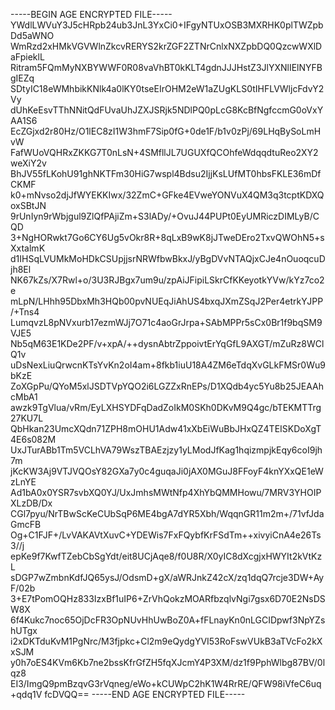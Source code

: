 -----BEGIN AGE ENCRYPTED FILE-----
YWdlLWVuY3J5cHRpb24ub3JnL3YxCi0+IFgyNTUxOSB3MXRHK0plTWZpbDd5aWNO
WmRzd2xHMkVGVWlnZkcvRERYS2krZGF2ZTNrCnlxNXZpbDQ0QzcwWXlDaFpieklL
Ritram5FQmMyNXBYWWF0R08vaVhBT0kKLT4gdnJJJHstZ3JlYXNlIElNYFBgIEZq
SDtyIC18eWMhbikKNlk4a0lKY0tseEIrOHM2eW1aZUgKLS0tIHFLVWljcFdvY2Vy
dUhKeEsvTThNNitQdFUvaUhJZXJSRjk5NDlPQ0pLcG8KcBfNgfccmG0oVxYAA1S6
EcZGjxd2r80Hz/O1lEC8zI1W3hmF7Sip0fG+0de1F/b1v0zPj/69LHqBySoLmHvW
FafWUoVQHRxZKKG7T0nLsN+4SMfllJL7UGUXfQCOhfeWdqqdtuReo2XY2weXiY2v
BhJV55fLKohU91ghNKTFm30HiG7wspl4Bdsu2IjjKsLUfMT0hbsFKLE36mDfCKMF
k0+mNvso2djJfWYEKKIwx/32ZmC+GFke4EVweYONVuX4QM3q3tcptKDXQoxSBtJN
9rUnIyn9rWbjgul9ZlQfPAjiZm+S3lADy/+OvuJ44PUPt0EyUMRiczDIMLyB/CQD
3+NgHORwkt7Go6CY6Ug5vOkr8R+8qLxB9wK8jJTweDEro2TxvQWOhN5+sXxtalmK
d1IHSqLVUMkMoHDkCSUpjjsrNRWfbwBkxJ/yBgDVvNTAQjxCJe4nOuoqcuDjh8El
NK67kZs/X7Rwl+o/3U3RJBgx7um9u/zpAiJFipiLSkrCfKKeyotkYVw/kYz7co2e
mLpN/LHhh95DbxMh3HQb00pvNUEqJiAhUS4bxqJXmZSqJ2Per4etrkYJPP/+Tns4
LumqvzL8pNVxurb17ezmWJj7O71c4aoGrJrpa+SAbMPPr5sCx0Br1f9bqSM9VJE5
Nb5qM63E1KDe2PF/v+xpA/++dysnAbtrZppoivtErYqGfL9AXGT/mZuRz8WClQ1v
uDsNexLiuQrwcnKTsYvKn2oI4am+8fkb1iuU18A4ZM6eTdqXvGLkFMSr0Wu9bKzE
ZoXGpPu/QYoM5xlJSDTVpYQO2i6LGZZxRnEPs/D1XQdb4yc5Yu8b25JEAAhcMbA1
awzk9TgVlua/vRm/EyLXHSYDFqDadZoIkM0SKh0DKvM9Q4gc/bTEKMTTrg27KU7L
QbHkan23UmcXQdn71ZPH8mOHU1Adw41xXbEiWuBbJHxQZ4TEISKDoXgT4E6s082M
UxJTurABb1Tm5VCLhVA79WszTBAEzjzy1yLModJfKag1hqizmpjkEqy6coI9jh7m
jKcKW3Aj9VTJVQOsY82GXa7y0c4guqaJi0jAX0MGuJ8FFoyF4knYXxQE1eWzLnYE
Ad1bA0x0YSR7svbXQ0YJ/UxJmhsMWtNfp4XhYbQMMHowu/7MRV3YHOIPXLzDB/Dx
CGl7pyu/NrTBwScKeCUbSqP6ME4bgA7dYR5Xbh/WqqnGR11m2m+/71vfJdaGmcFB
Og+C1FJF+/LvVAKAVtXuvC+YDEWis7FxFQybfKrFSdTm++xivyiCnA4e26Ts3//j
epKe9f7KwfTZebCbSgYdt/eit8UCjAqe8/f0U8R/X0yIC8dXcgjxHWYIt2kVtKzL
sDGP7wZmbnKdfJQ65ysJ/OdsmD+gX/aWRJnkZ42cX/zq1dqQ7rcje3DW+AyF/02b
3+E7tPomOQHz833IzxBf1uIP6+ZrVhQokzMOARfbzqlvNgi7gsx6D70E2NsDSW8X
6f4Kukc7noc65OjDcFR3OpNUvHhUwBoZ0A+fFLnayKn0nLGCIDpwf3NpYZshUTgx
i2xDKTduKvM1PgNrc/M3fjpkc+Cl2m9eQydgYVI53RoFswVUkB3aTVcFo2kXxSJM
y0h7oES4KVm6Kb7ne2bssKfrGfZH5fqXJcmY4P3XM/dz1f9PphWlbg87BV/0lqz8
EI3/ImgQ9pmBzqvG3rVqneg/eWo+kCUWpC2hK1W4RrRE/QFW98iVfeC6uq+qdq1V
fcDVQQ==
-----END AGE ENCRYPTED FILE-----
